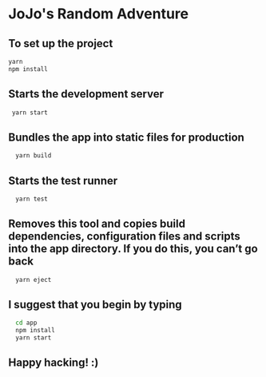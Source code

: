 # JoJo's Random Adventure

## To set up the project

```bash
yarn 
npm install
```

## Starts the development server

```bash
 yarn start
```

## Bundles the app into static files for production

```bash
  yarn build
```

## Starts the test runner

```bash
  yarn test
```

## Removes this tool and copies build dependencies, configuration files and scripts into the app directory. If you do this, you can’t go back

```bash
  yarn eject
```

## I suggest that you begin by typing

```bash
  cd app
  npm install
  yarn start
```

## Happy hacking! :)